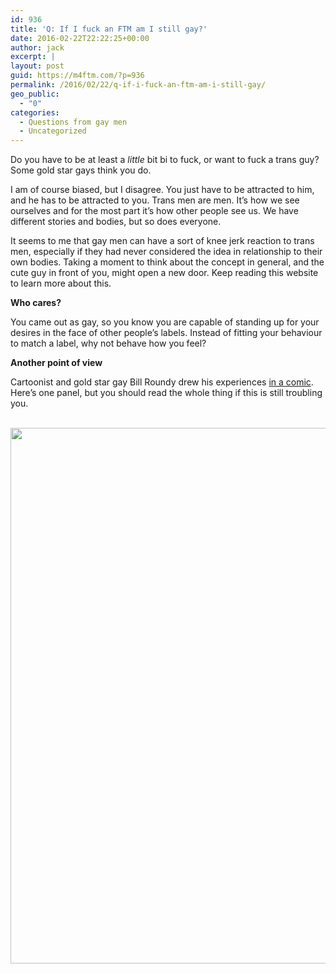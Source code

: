 ```yaml
---
id: 936
title: 'Q: If I fuck an FTM am I still gay?'
date: 2016-02-22T22:22:25+00:00
author: jack
excerpt: |
layout: post
guid: https://m4ftm.com/?p=936
permalink: /2016/02/22/q-if-i-fuck-an-ftm-am-i-still-gay/
geo_public:
  - "0"
categories:
  - Questions from gay men
  - Uncategorized
---
```

Do you have to be at least a _little_ bit bi to fuck, or want to fuck a trans guy? Some gold star gays think you do.

I am of course biased, but I disagree.&nbsp;You just have to be attracted to him, and he has to be attracted to you. Trans men are men.&nbsp;It&#8217;s how we see ourselves and for the most part it&#8217;s how other people see us. We have different stories and bodies, but so does everyone.

It seems to me that gay men can have a sort of knee jerk reaction to trans men, especially if they had never considered the idea in relationship to their own bodies. Taking a moment to think about the concept in general, and the cute guy in front of you, might open a new door. Keep reading this website to learn more about this.

**Who cares?**

You came out as gay, so you know you are capable of standing up for your desires in the face of other people&#8217;s labels. Instead of fitting your behaviour to match a label, why not behave how you feel?

**Another point of view&nbsp;**

Cartoonist and gold star gay Bill Roundy drew his experiences [in a comic](http://comics.billroundy.com/?p=1116). Here&#8217;s one panel, but you should read the whole thing if this is still troubling you.

&nbsp;[<img width="600" height="857" alt="" src="http://localhost:8888/wordpress/wp-content/uploads/2016/02/img_1931.gif" title="" class="aligncenter size-custom" />](http://comics.billroundy.com/?p=1116)&nbsp;